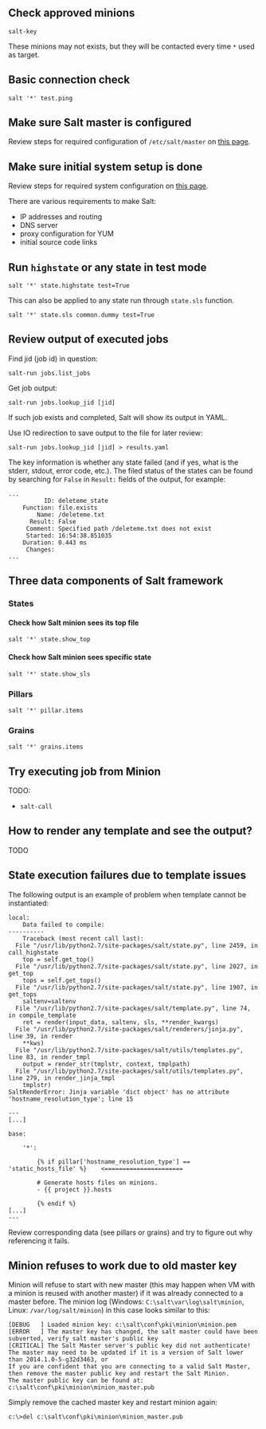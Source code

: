 

## Check approved minions ##

```
salt-key
```
These minions may not exists, but they will be contacted every time `*` used as target.

## Basic connection check ##

```
salt '*' test.ping
```

## Make sure Salt master is configured ##

Review steps for required configuration of `/etc/salt/master` on [this page](inital_salt_setup.md).

## Make sure initial system setup is done ##

Review steps for required system configuration on [this page](inital_salt_setup.md).

There are various requirements to make Salt:
* IP addresses and routing
* DNS server
* proxy configuration for YUM
* initial source code links

## Run `highstate` or any state in test mode ##

```
salt '*' state.highstate test=True
```
This can also be applied to any state run through `state.sls` function.
```
salt '*' state.sls common.dummy test=True
```

## Review output of executed jobs ##

Find jid (job id) in question:
```
salt-run jobs.list_jobs
```

Get job output:
```
salt-run jobs.lookup_jid [jid]
```
If such job exists and completed, Salt will show its output in YAML.

Use IO redirection to save output to the file for later review:
```
salt-run jobs.lookup_jid [jid] > results.yaml
```

The key information is whether any state failed (and if yes,
what is the stderr, stdout, error code, etc.).
The filed status of the states can be found by searching for `False`
in `Result:` fields of the output, for example:
```
...
          ID: deleteme_state
    Function: file.exists
        Name: /deleteme.txt
      Result: False
     Comment: Specified path /deleteme.txt does not exist
     Started: 16:54:38.851035
    Duration: 0.443 ms
     Changes:   
...
```

## Three data components of Salt framework ##

### States ###

#### Check how Salt minion sees its top file ####

```
salt '*' state.show_top
```

#### Check how Salt minion sees specific state ####

```
salt '*' state.show_sls
```

### Pillars ###

```
salt '*' pillar.items
```

### Grains ###

```
salt '*' grains.items
```

## Try executing job from Minion ##

TODO:
* `salt-call`

## How to render any template and see the output? ##

TODO

## State execution failures due to template issues ##


The following output is an example of problem when template cannot be instantiated:
```
local:
    Data failed to compile:
----------
    Traceback (most recent call last):
  File "/usr/lib/python2.7/site-packages/salt/state.py", line 2459, in call_highstate
    top = self.get_top()
  File "/usr/lib/python2.7/site-packages/salt/state.py", line 2027, in get_top
    tops = self.get_tops()
  File "/usr/lib/python2.7/site-packages/salt/state.py", line 1907, in get_tops
    saltenv=saltenv
  File "/usr/lib/python2.7/site-packages/salt/template.py", line 74, in compile_template
    ret = render(input_data, saltenv, sls, **render_kwargs)
  File "/usr/lib/python2.7/site-packages/salt/renderers/jinja.py", line 39, in render
    **kws)
  File "/usr/lib/python2.7/site-packages/salt/utils/templates.py", line 83, in render_tmpl
    output = render_str(tmplstr, context, tmplpath)
  File "/usr/lib/python2.7/site-packages/salt/utils/templates.py", line 279, in render_jinja_tmpl
    tmplstr)
SaltRenderError: Jinja variable 'dict object' has no attribute 'hostname_resolution_type'; line 15

---
[...]

base:

    '*':

        {% if pillar['hostname_resolution_type'] == 'static_hosts_file' %}    <======================

        # Generate hosts files on minions.
        - {{ project }}.hosts

        {% endif %}
[...]
---
```

Review corresponding data (see pillars or grains) and try to figure out why referencing it fails.

## Minion refuses to work due to old master key ##

Minion will refuse to start with new master (this may happen when VM with a minion is reused with another master) if it was already connected to a master before.
The minion log (Windows: `C:\salt\var\log\salt\minion`, Linux: `/var/log/salt/minion`) in this case looks similar to this:
```
[DEBUG   ] Loaded minion key: c:\salt\conf\pki\minion\minion.pem
[ERROR   ] The master key has changed, the salt master could have been subverted, verify salt master's public key
[CRITICAL] The Salt Master server's public key did not authenticate!
The master may need to be updated if it is a version of Salt lower than 2014.1.0-5-g32d3463, or
If you are confident that you are connecting to a valid Salt Master, then remove the master public key and restart the Salt Minion.
The master public key can be found at:
c:\salt\conf\pki\minion\minion_master.pub
```

Simply remove the cached master key and restart minion again:
```
c:\>del c:\salt\conf\pki\minion\minion_master.pub
```





